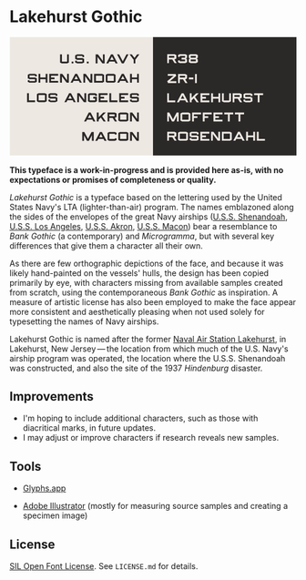 # Lakehurst Gothic

![Specimen of Lakehurst Gothic](https://raw.githubusercontent.com/Isosceles/lakehurst-gothic/master/documentation/LakehurstGothic_specimen.png)

**This typeface is a work-in-progress and is provided here as-is, with no expectations or promises of completeness or quality.**

_Lakehurst Gothic_ is a typeface based on the lettering used by the United States Navy's LTA (lighter-than-air) program. The names emblazoned along the sides of the envelopes of the great Navy airships ([U.S.S. Shenandoah](https://en.wikipedia.org/wiki/USS_Shenandoah_(ZR-1)), [U.S.S. Los Angeles](https://en.wikipedia.org/wiki/USS_Los_Angeles_(ZR-3)), [U.S.S. Akron](https://en.wikipedia.org/wiki/USS_Akron_(ZRS-4)), [U.S.S. Macon](https://en.wikipedia.org/wiki/USS_Macon_(ZRS-5))) bear a resemblance to _Bank Gothic_ (a contemporary) and _Microgramma_, but with several key differences that give them a character all their own.

As there are few orthographic depictions of the face, and because it was likely hand-painted on the vessels' hulls, the design has been copied primarily by eye, with characters missing from available samples created from scratch, using the contemporaneous _Bank Gothic_ as inspiration. A measure of artistic license has also been employed to make the face appear more consistent and aesthetically pleasing when not used solely for typesetting the names of Navy airships.

Lakehurst Gothic is named after the former [Naval Air Station Lakehurst](https://en.wikipedia.org/wiki/Lakehurst_Maxfield_Field), in Lakehurst, New Jersey — the location from which much of the U.S. Navy's airship program was operated, the location where the U.S.S. Shenandoah was constructed, and also the site of the 1937 _Hindenburg_ disaster.

## Improvements

- I'm hoping to include additional characters, such as those with diacritical marks, in future updates.
- I may adjust or improve characters if research reveals new samples.

## Tools

- [Glyphs.app](https://glyphsapp.com/)

- [Adobe Illustrator](http://adobe.com/products/illustrator/) (mostly for measuring source samples and creating a specimen image)

## License

[SIL Open Font License](https://scripts.sil.org/OFL). See `LICENSE.md` for details.